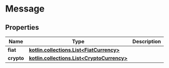 
# Message

## Properties
Name | Type | Description | Notes
------------ | ------------- | ------------- | -------------
**fiat** | [**kotlin.collections.List&lt;FiatCurrency&gt;**](FiatCurrency.md) |  | 
**crypto** | [**kotlin.collections.List&lt;CryptoCurrency&gt;**](CryptoCurrency.md) |  | 



